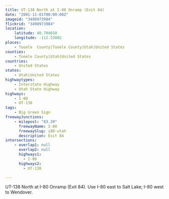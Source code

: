 ```yaml
---
title: UT-138 North at I-80 Onramp (Exit 84)
date: "2001-11-01T00:00:00Z"
imageid: "3498973984"
flickrid: "3498973984"
location:
    latitude: 40.704658
    longitude: -112.53002
places:
    - Tooele  County|Tooele County|Utah|United States
counties:
    - Tooele County|Utah|United States
countries:
    - United States
states:
    - Utah|United States
highwaytypes:
    - Interstate Highway
    - Utah State Highway
highways:
    - I-80
    - UT-138
tags:
    - Big Green Sign
freewayJunctions:
    - milepost: "83.39"
      freewayName: I-80
      freewaySlug: i80-utah
      description: Exit 84
intersections:
    - overlap1: null
      overlap2: null
      highways1:
        - I-80
      highways2:
        - UT-138

---
```

UT-138 North at I-80 Onramp (Exit 84).  Use I-80 east to Salt Lake; I-80 west to Wendover.